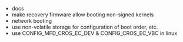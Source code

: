 - docs
- make recovery firmware allow booting non-signed kernels
- network booting
- use non-volatile storage for configuration of boot order, etc.
- use CONFIG_MFD_CROS_EC_DEV & CONFIG_CROS_EC_VBC in linux
